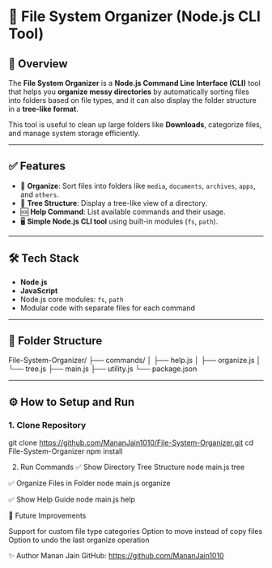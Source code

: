 # 📁 File System Organizer (Node.js CLI Tool)

## 📌 Overview
The **File System Organizer** is a **Node.js Command Line Interface (CLI)** tool that helps you **organize messy directories** by automatically sorting files into folders based on file types, and it can also display the folder structure in a **tree-like format**.

This tool is useful to clean up large folders like **Downloads**, categorize files, and manage system storage efficiently.

---

## ✅ Features
- 📂 **Organize**: Sort files into folders like `media`, `documents`, `archives`, `apps`, and `others`.
- 🌳 **Tree Structure**: Display a tree-like view of a directory.
- 🆘 **Help Command**: List available commands and their usage.
- 🖥️ **Simple Node.js CLI tool** using built-in modules (`fs`, `path`).

---

## 🛠️ Tech Stack
- **Node.js**
- **JavaScript**
- Node.js core modules: `fs`, `path`
- Modular code with separate files for each command

---

## 📂 Folder Structure

File-System-Organizer/
├── commands/
│ ├── help.js
│ ├── organize.js
│ └── tree.js
├── main.js
├── utility.js
└── package.json


---

## ⚙️ How to Setup and Run

### 1. Clone Repository
git clone https://github.com/MananJain1010/File-System-Organizer.git
cd File-System-Organizer
npm install

2. Run Commands
✅ Show Directory Tree Structure
node main.js tree <directory-path>

✅ Organize Files in Folder
node main.js organize <directory-path>

✅ Show Help Guide
node main.js help





🎁 Future Improvements

Support for custom file type categories
Option to move instead of copy files
Option to undo the last organize operation

✨ Author
Manan Jain
GitHub: https://github.com/MananJain1010
